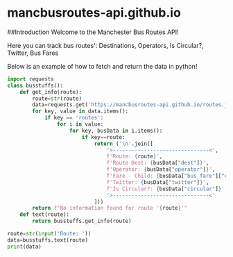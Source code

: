 # mancbusroutes-api.github.io
##Introduction
Welcome to the Manchester Bus Routes API!

Here you can track bus routes': Destinations, Operators, Is Circular?, Twitter, Bus Fares


Below is an example of how to fetch and return the data in python!
```py
import requests
class busstuffs():
    def get_info(route):
        route=str(route)
        data=requests.get('https://mancbusroutes-api.github.io/routes.json').json()
        for key, value in data.items():
            if key == 'routes':
                for i in value:
                    for key, busData in i.items():
                        if key==route:
                            return ('\n'.join([
                                '>-------------------------------<',
                                f'Route: {route}',
                                f'Route Dest: {busData["dest"]}',
                                f'Operator: {busData["operator"]}',
                                f'Fare - Child: {busData["bus_fare"]["child"]}, Adult: {busData["bus_fare"]["adult"]}',
                                f'Twitter: {busData["twitter"]}',
                                f'Is Circular?: {busData["circular"]}',
                                '>-------------------------------<'
                            ]))
        return f"No information found for route '{route}'"
    def text(route):
        return busstuffs.get_info(route)

route=str(input('Route: '))                            
data=busstuffs.text(route)
print(data)
```
